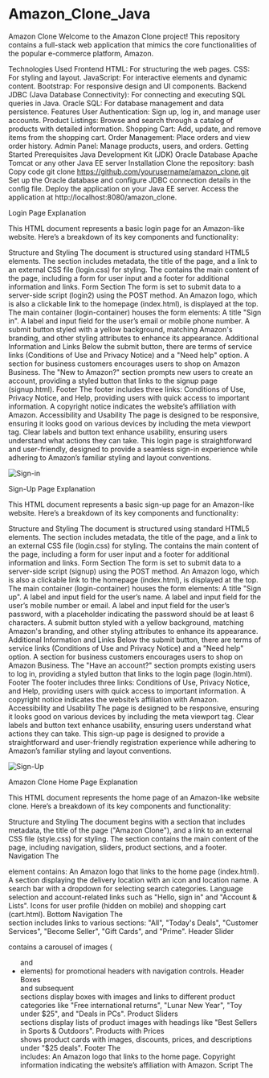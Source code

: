 # Amazon_Clone_Java


Amazon Clone
Welcome to the Amazon Clone project! This repository contains a full-stack web application that mimics the core functionalities of the popular e-commerce platform, Amazon.

Technologies Used
Frontend
HTML: For structuring the web pages.
CSS: For styling and layout.
JavaScript: For interactive elements and dynamic content.
Bootstrap: For responsive design and UI components.
Backend
JDBC (Java Database Connectivity): For connecting and executing SQL queries in Java.
Oracle SQL: For database management and data persistence.
Features
User Authentication: Sign up, log in, and manage user accounts.
Product Listings: Browse and search through a catalog of products with detailed information.
Shopping Cart: Add, update, and remove items from the shopping cart.
Order Management: Place orders and view order history.
Admin Panel: Manage products, users, and orders.
Getting Started
Prerequisites
Java Development Kit (JDK)
Oracle Database
Apache Tomcat or any other Java EE server
Installation
Clone the repository:
bash
Copy code
git clone https://github.com/yourusername/amazon_clone.git
Set up the Oracle database and configure JDBC connection details in the config file.
Deploy the application on your Java EE server.
Access the application at http://localhost:8080/amazon_clone.

Login Page Explanation

This HTML document represents a basic login page for an Amazon-like website. Here’s a breakdown of its key components and functionality:

Structure and Styling
The document is structured using standard HTML5 elements. The <head> section includes metadata, the title of the page, and a link to an external CSS file (login.css) for styling.
The <body> contains the main content of the page, including a form for user input and a footer for additional information and links.
Form Section
The form is set to submit data to a server-side script (login2) using the POST method.
An Amazon logo, which is also a clickable link to the homepage (index.html), is displayed at the top.
The main container (login-container) houses the form elements:
A title "Sign in".
A label and input field for the user’s email or mobile phone number.
A submit button styled with a yellow background, matching Amazon's branding, and other styling attributes to enhance its appearance.
Additional Information and Links
Below the submit button, there are terms of service links (Conditions of Use and Privacy Notice) and a "Need help" option.
A section for business customers encourages users to shop on Amazon Business.
The "New to Amazon?" section prompts new users to create an account, providing a styled button that links to the signup page (signup.html).
Footer
The footer includes three links: Conditions of Use, Privacy Notice, and Help, providing users with quick access to important information.
A copyright notice indicates the website’s affiliation with Amazon.
Accessibility and Usability
The page is designed to be responsive, ensuring it looks good on various devices by including the meta viewport tag.
Clear labels and button text enhance usability, ensuring users understand what actions they can take.
This login page is straightforward and user-friendly, designed to provide a seamless sign-in experience while adhering to Amazon’s familiar styling and layout conventions.

![Sign-in](https://github.com/Abhijeet3595/Amazon_Clone_Java/assets/174009860/5f9af70f-7c69-419c-bed2-ae50b8f8f18f)


Sign-Up Page Explanation

This HTML document represents a basic sign-up page for an Amazon-like website. Here’s a breakdown of its key components and functionality:

Structure and Styling
The document is structured using standard HTML5 elements. The <head> section includes metadata, the title of the page, and a link to an external CSS file (login.css) for styling.
The <body> contains the main content of the page, including a form for user input and a footer for additional information and links.
Form Section
The form is set to submit data to a server-side script (signup) using the POST method.
An Amazon logo, which is also a clickable link to the homepage (index.html), is displayed at the top.
The main container (login-container) houses the form elements:
A title "Sign up".
A label and input field for the user’s name.
A label and input field for the user’s mobile number or email.
A label and input field for the user’s password, with a placeholder indicating the password should be at least 6 characters.
A submit button styled with a yellow background, matching Amazon's branding, and other styling attributes to enhance its appearance.
Additional Information and Links
Below the submit button, there are terms of service links (Conditions of Use and Privacy Notice) and a "Need help" option.
A section for business customers encourages users to shop on Amazon Business.
The "Have an account?" section prompts existing users to log in, providing a styled button that links to the login page (login.html).
Footer
The footer includes three links: Conditions of Use, Privacy Notice, and Help, providing users with quick access to important information.
A copyright notice indicates the website’s affiliation with Amazon.
Accessibility and Usability
The page is designed to be responsive, ensuring it looks good on various devices by including the meta viewport tag.
Clear labels and button text enhance usability, ensuring users understand what actions they can take.
This sign-up page is designed to provide a straightforward and user-friendly registration experience while adhering to Amazon’s familiar styling and layout conventions.

![Sign-Up](https://github.com/Abhijeet3595/Amazon_Clone_Java/assets/174009860/126d7241-bebe-4868-9581-d5fab2c2f1c7)


Amazon Clone Home Page Explanation

This HTML document represents the home page of an Amazon-like website clone. Here’s a breakdown of its key components and functionality:

Structure and Styling
The document begins with a <head> section that includes metadata, the title of the page ("Amazon Clone"), and a link to an external CSS file (style.css) for styling.
The <body> section contains the main content of the page, including navigation, sliders, product sections, and a footer.
Navigation
The <nav> element contains:
An Amazon logo that links to the home page (index.html).
A section displaying the delivery location with an icon and location name.
A search bar with a dropdown for selecting search categories.
Language selection and account-related links such as "Hello, sign in" and "Account & Lists".
Icons for user profile (hidden on mobile) and shopping cart (cart.html).
Bottom Navigation
The <div class="nav-bottom"> section includes links to various sections:
"All", "Today's Deals", "Customer Services", "Become Seller", "Gift Cards", and "Prime".
Header Slider
<div class="header-slider"> contains a carousel of images (<ul> and <li> elements) for promotional headers with navigation controls.
Header Boxes
<div class="header-box box-row"> and subsequent <div class="box-row"> sections display boxes with images and links to different product categories like "Free international returns", "Lunar New Year", "Toy under $25", and "Deals in PCs".
Product Sliders
<div class="products-slider"> sections display lists of product images with headings like "Best Sellers in Sports & Outdoors".
Products with Prices
<div class="products-slider-with-price"> shows product cards with images, discounts, prices, and descriptions under "$25 deals".
Footer
The <footer> includes:
An Amazon logo that links to the home page.
Copyright information indicating the website’s affiliation with Amazon.
Script
The <script> tag includes a reference to an external JavaScript file (script.js) for additional functionality.
Accessibility and Usability
The page is designed to be responsive (meta viewport tag included) and provides clear navigation and categorized product displays to enhance user experience.
This home page replicates the layout and functionality of Amazon's main page, providing a familiar browsing experience for users.


![Home-1](https://github.com/Abhijeet3595/Amazon_Clone_Java/assets/174009860/85fdd1b8-34cb-4a1f-a7dc-1b113b08589d)


![Home-2](https://github.com/Abhijeet3595/Amazon_Clone_Java/assets/174009860/d41e6309-c9ae-4602-b39e-a79ea24eb91c)


![Home-3](https://github.com/Abhijeet3595/Amazon_Clone_Java/assets/174009860/181a41db-a5fd-46de-ae46-79adeb815aef)


![Home-4](https://github.com/Abhijeet3595/Amazon_Clone_Java/assets/174009860/145c3873-e047-42f6-bce8-d467dae2dbbf)


Product' Page Explanation

 Here's an explanation of its structure and functionality:

Header Section:

Includes the Amazon logo, country selector, search bar, language selector, sign-in link, and cart icon.
Navigation links for various sections like Today's Deals, Customer Services, and Become Seller are also included.
Breadcrumb:

Displays the navigation path for the current page, indicating the category hierarchy of the product.
Product Display Section:

Divided into two main parts:
Product Images: Displays a set of thumbnail images and a larger main image of the product.
Product Details: Provides information such as product title, seller information, ratings, pricing details (discounted price, list price, shipping options), color selection, and detailed product description.
Purchase Section:

Includes details on pricing, shipping options (free shipping, Prime eligibility), delivery dates, stock availability, quantity selector, and buttons for adding to cart or buying now.
Seller information, return policy, and payment security details are also provided.
Products Slider:

Displays a slider with multiple products under a specific price range, each featuring an image, discount information, price, and a brief description.
Footer:

Contains the Amazon logo and copyright information.
Script:

Implements JavaScript to enable horizontal scrolling on the product slider when the user scrolls vertically within the slider container.
Overall Functionality:
Navigation: Allows users to navigate through different sections of the website using the header links.
Product Display: Presents detailed information about a specific product, including images, descriptions, ratings, and pricing.
Interaction: Enables users to interact with the page through actions like adding items to the cart, selecting quantities, and viewing related products in a slider format.
Responsive Design: Designed to be responsive with mobile-friendly elements like collapsible navigation and responsive images.
This structure and functionality aim to replicate the user experience found on e-commerce platforms like Amazon, providing comprehensive product information and intuitive navigation.

![Product-1](https://github.com/Abhijeet3595/Amazon_Clone_Java/assets/174009860/7d2519ce-8aeb-48d9-84c4-2fc945b6e074)


![Product-2](https://github.com/Abhijeet3595/Amazon_Clone_Java/assets/174009860/2e756f12-44a7-4746-91e8-727ed492fdd8)


Cart Page Explanation

Header Section:

Contains the Amazon logo and navigational elements such as delivery location, search bar, language selection, and sign-in options.
Includes links to other pages like the home page, login page, and cart page.
Navigation Bar:

Provides links to various sections like Today's Deals, Customer Service, Registry, Gift Cards, and a Sell link.
Responsive design with a collapsible menu icon for mobile devices.
Cart Section:

Displays a list of products added to the cart.
Each product includes an image, title, price, bestseller tag, stock availability, delivery options, returns policy, gift options, and product specifications.
Provides actions for each item such as quantity selection, delete, save for later, compare with similar items, and share.
Cart Summary:

Shows subtotal for all items in the cart.
Prompts for potential free shipping eligibility and allows marking an order as a gift.
Provides a button to proceed to checkout.
Products Slider Section:

Displays a slider of recommended products.
Each product card includes an image, discounted price, original price, and a short description.
Footer:

Contains the Amazon logo and copyright notice.
Script Section:

Includes JavaScript to enable horizontal scrolling for the products slider when the user scrolls within it.
This product page is designed with a clear layout, detailed product information, and user-friendly navigation, aiming to enhance the shopping experience by providing essential details and easy access to various sections of the Amazon platform.

![Cart-1](https://github.com/Abhijeet3595/Amazon_Clone_Java/assets/174009860/4afbde95-3cda-45ac-9fe9-71db809267bf)


![Cart-2](https://github.com/Abhijeet3595/Amazon_Clone_Java/assets/174009860/6fe7810d-72e7-4406-82c5-b829144cf288)


Today's Deal's Page Explanation

Header Section:

Includes the Amazon logo, delivery location, search bar, language selector, and sign-in/account details.
Responsive design with elements adjusting based on screen size.
Navigation Bar:

Contains links to different sections like Today's Deals, Customer Services, Become Seller, Gift Cards, and Prime.
Mobile-friendly layout with a collapsible menu icon for smaller screens.
Today's Deals Carousel:

Displays various deal categories like Deal of the Day, Lightning Deals, Mobiles, Electronics, etc., in a carousel format.
Each category includes an icon and title.
Best Sellers Section:

Lists best-selling products with images, names, discount information, prices, and color options.
Designed in a grid layout with responsive columns for different screen sizes.
New Releases Section:

Features newly released products with similar details as the Best Sellers section.
Organized into rows and columns, maintaining consistency with the overall layout.
Styling and Responsiveness:

Uses Bootstrap classes for grid system, responsive navigation, carousel controls, and image scaling.
Custom CSS for styling elements like deal items, prices, discounts, and color options.
JavaScript Libraries:

Includes jQuery and Popper.js for enhancing interactivity and Bootstrap functionality.
Ensures smooth carousel sliding and dropdown menu behaviors.
This structure ensures that the Amazon clone product page is visually appealing, functional across different devices, and provides a seamless user experience similar to the original Amazon site.

![Today's Deals](https://github.com/Abhijeet3595/Amazon_Clone_Java/assets/174009860/9592d244-05b4-4c1e-8311-cd8d53b8d40f)


![Today's Deals-2](https://github.com/Abhijeet3595/Amazon_Clone_Java/assets/174009860/4debcef1-c329-4d2e-a4c1-932a6956c54b)


Selle'r Page Explanation 

Header:

The Amazon logo is at the top left.
There's a delivery location set to "Wagholi, Pune".
Navigation options include "Today's Deals", "Customer Services", "Become Seller", "Gift Cards", and "Prime".
There is a search bar for finding products on Amazon.
Options for "Account & Lists", "Returns & Orders", and "Cart" are on the right side of the header.
Main Section:

A large heading that says "Become a seller on Amazon.in".
A subheading encouraging users to sell on Amazon.in, described as India's most visited shopping destination. It mentions an opportunity to get benefits worth ₹25,000.
There is a "Start Selling" button, prompting users to begin the registration process to become a seller.
A note indicating that terms and conditions apply ("T&C Apply*").
Visual Element:

An image of a person holding a sign that reads "OPPORTUNITY TO GET BENEFITS WORTH ₹25,000*".
This page aims to attract new sellers to join the Amazon.in marketplace by highlighting potential benefits and providing a straightforward call-to-action button to start the selling process.

![For-Seller's](https://github.com/Abhijeet3595/Amazon_Clone_Java/assets/174009860/2da52058-5165-404c-b381-a0886b2657af)


Customer Service Page Explanation

Structure Overview:
HTML Document Setup:

The page is set up with basic HTML structure including meta tags for character set and viewport settings.
Title of the page is set to "Amazon Clone".
A link to an external CSS stylesheet is included.
Styles:

Inline CSS defines styles for body font, layout flex properties, margins, card styles, search box styles, and other elements to control the appearance and layout of the page content.
Navigation Bar:

The navigation bar includes elements such as the Amazon logo, delivery location (Wagholi, Pune), a search bar, language selection, account options, returns and orders link, and a cart link.
Additional navigation links for "Today's Deals", "Customer Services", "Become Seller", "Gift Cards", and "Prime" are included in a secondary navigation bar.
Main Content:

The main content area contains a centered welcome message with a horizontal rule below it.
There is a section titled "Some things you can do here" that lists various help topics in a card format. Each card includes an icon, title, and brief description.
Additional sections include a search box for finding more solutions and a "Browse Help Topics" section with categorized help topics.
Help Cards:

Help cards are used to provide quick access to common help topics such as tracking orders, returns and refunds, managing addresses, payment settings, account settings, and digital services support.
Search Box:

A search input box is provided for users to type in their queries to find more specific help topics or solutions.
Help Topics Section:

This section is divided into columns with headings like "Recommended Topics", "Learn how to...", and "Try it Yourself". Each column contains a list of related help topics.
Scripts:

At the end of the body, external scripts for jQuery, Popper.js, and Bootstrap are included to add functionality and interactivity to the page.
This HTML structure and content aim to provide a user-friendly interface for Amazon customers to find help and support for various issues they may encounter while using Amazon's services.

![Customer-Service-1](https://github.com/Abhijeet3595/Amazon_Clone_Java/assets/174009860/abf5ddb7-78c0-4ef8-9fd6-3ee80d596243)


![Customer-Service-2](https://github.com/Abhijeet3595/Amazon_Clone_Java/assets/174009860/d9a4fc56-cc91-4010-8a85-5a214b5e40af)


### JavaScript Code Overview:

This JavaScript code is designed to handle a simple image slider and horizontal scrolling functionality for product containers. Here's a detailed explanation:

### Variables and Element Selection:

1. **Image Slider Elements**:
    ```javascript
    const imgs = document.querySelectorAll('#slider ul img');
    const prev_btn = document.querySelector('.control_prev');
    const next_btn = document.querySelector('.control_next');
    ```
    - `imgs`: Selects all the image elements within a `ul` element that is inside an element with the `id` `slider`.
    - `prev_btn`: Selects the button with the class `control_prev` (used to move to the previous image).
    - `next_btn`: Selects the button with the class `control_next` (used to move to the next image).

2. **Initial Index**:
    ```javascript
    let n = 0;
    ```
    - `n`: A variable to keep track of the current image index being displayed.

### Functions:

1. **changeSlide Function**:
    ```javascript
    function changeSlide() {
        for (let i = 0; i < imgs.length; i++) { // reset
            imgs[i].style.display = "none";
        }
        imgs[n].style.display = "block";
    }
    ```
    - This function hides all images by setting their `display` style to `none`.
    - Then, it sets the `display` style of the current image (indexed by `n`) to `block` to make it visible.

2. **Initial Slide Setup**:
    ```javascript
    changeSlide();
    ```
    - Calls the `changeSlide` function initially to set the first image to be visible when the page loads.

### Event Listeners for Navigation Buttons:

1. **Previous Button Click Event**:
    ```javascript
    prev_btn.addEventListener("click", (e) => {
        if (n > 0) {
            n--;
        } else {
            n = imgs.length - 1;
        }
        changeSlide();
    });
    ```
    - When the previous button is clicked, the event listener checks if `n` is greater than `0`.
    - If true, it decrements `n` to show the previous image.
    - If `n` is `0`, it sets `n` to the index of the last image (`imgs.length - 1`).
    - Calls `changeSlide` to update the visible image.

2. **Next Button Click Event**:
    ```javascript
    next_btn.addEventListener("click", (e) => {
        if (n < imgs.length - 1) {
            n++;
        } else {
            n = 0;
        }
        changeSlide();
    });
    ```
    - When the next button is clicked, the event listener checks if `n` is less than the index of the last image.
    - If true, it increments `n` to show the next image.
    - If `n` is already at the last image, it sets `n` to `0` to cycle back to the first image.
    - Calls `changeSlide` to update the visible image.

### Horizontal Scrolling Functionality:

1. **Scroll Event for Product Containers**:
    ```javascript
    const scrollContainer = document.querySelectorAll(".products");
    for (const item of scrollContainer) {
        item.addEventListener("wheel", (evt) => {
            evt.preventDefault();
            item.scrollLeft += evt.deltaY;
        });
    }
    ```
    - `scrollContainer`: Selects all elements with the class `products`.
    - For each product container, it adds an event listener for the `wheel` event.
    - When the user scrolls vertically (using the mouse wheel), the event listener prevents the default vertical scroll behavior.
    - Instead, it scrolls the container horizontally by setting the `scrollLeft` property based on the vertical scroll amount (`evt.deltaY`).

### Summary:

- The code sets up an image slider with navigation buttons to move between images.
- It ensures only one image is visible at a time.
- It allows horizontal scrolling within product containers using the mouse wheel.

This creates an interactive user experience where users can navigate through images and scroll through products smoothly.




### Back-End Code Overview Part-1 :

This Java servlet, named `login2`, handles a login request by verifying the user's credentials against a database. Here's a detailed explanation of its functionality:

### Overview:

- **Package Declaration and Imports**: 
  - The servlet is part of the `amazonPro` package.
  - It imports necessary classes for handling HTTP requests, managing database connections, and dispatching requests.

### Class and Method Definitions:

1. **Class Declaration**:
    ```java
    public class login2 extends HttpServlet {
        private static final long serialVersionUID = 1L;
    ```
    - `login2` extends `HttpServlet`, allowing it to handle HTTP requests.
    - `serialVersionUID` is a unique identifier for Serializable classes.

2. **doPost Method**:
    ```java
    protected void doPost(HttpServletRequest request, HttpServletResponse response) throws ServletException, IOException {
    ```
    - This method is invoked when the servlet receives a POST request.

### Main Logic:

1. **PrintWriter Initialization**:
    ```java
    PrintWriter pw = response.getWriter();
    ```
    - This creates a `PrintWriter` object to send text responses to the client.

2. **Getting Request Parameters**:
    ```java
    String u = request.getParameter("mob");
    ```
    - Retrieves the value of the "mob" parameter from the HTTP request.

3. **Database Connection Setup**:
    ```java
    Class.forName("oracle.jdbc.driver.OracleDriver");
    Connection c = DriverManager.getConnection("jdbc:oracle:thin:@localhost:1521:xe", "system", "system");
    ```
    - Loads the Oracle JDBC driver.
    - Establishes a connection to the Oracle database using the specified URL, username ("system"), and password ("system").

4. **SQL Query Preparation and Execution**:
    ```java
    PreparedStatement ps = c.prepareStatement("select * from signup where name=?");
    ps.setString(1, u);
    ps.execute();
    ResultSet rs = ps.executeQuery();
    ```
    - Prepares a SQL query to select records from the `signup` table where the `name` matches the value of the "mob" parameter.
    - Sets the value of the first parameter in the query to the retrieved username.
    - Executes the query and stores the result in a `ResultSet`.

5. **Processing the ResultSet**:
    ```java
    if(rs.next()) {
        RequestDispatcher rd = request.getRequestDispatcher("index.html");
        rd.forward(request, response);
    }
    else {
        pw.print("Sorry username and password is incorrect");
        RequestDispatcher rd = request.getRequestDispatcher("signup.html");
        rd.include(request, response);
    }
    ```
    - Checks if the `ResultSet` contains any records.
    - If a record is found (user exists), forwards the request to `index.html`.
    - If no record is found (user does not exist), prints an error message and includes the content of `signup.html` in the response.

6. **Closing the Connection**:
    ```java
    c.close();
    ```
    - Closes the database connection.

7. **Exception Handling**:
    ```java
    catch (Exception e) {
        System.out.println(e);
    }
    ```
    - Catches and prints any exceptions that occur during the process.

### Summary:

- The servlet retrieves the "mob" parameter from the request.
- It connects to an Oracle database and checks if a user with the provided name exists in the `signup` table.
- If the user exists, it forwards the request to `index.html`.
- If the user does not exist, it displays an error message and includes `signup.html` in the response.
- It handles exceptions and ensures the database connection is closed after the operation.




### Back-End Code Overview Part-2 :


This Java servlet, named `signup`, handles user registration by inserting new user data into a database. Here's a detailed explanation of its functionality:

### Overview:

- **Package Declaration and Imports**: 
  - The servlet is part of the `amazonPro` package.
  - It imports necessary classes for handling HTTP requests, managing database connections, and dispatching requests.

### Class and Method Definitions:

1. **Class Declaration**:
    ```java
    public class signup extends HttpServlet {
        private static final long serialVersionUID = 1L;
    ```
    - `signup` extends `HttpServlet`, allowing it to handle HTTP requests.
    - `serialVersionUID` is a unique identifier for Serializable classes.

2. **doPost Method**:
    ```java
    protected void doPost(HttpServletRequest request, HttpServletResponse response) throws ServletException, IOException {
    ```
    - This method is invoked when the servlet receives a POST request.

### Main Logic:

1. **PrintWriter Initialization**:
    ```java
    PrintWriter pw = response.getWriter();
    ```
    - This creates a `PrintWriter` object to send text responses to the client.

2. **Getting Request Parameters**:
    ```java
    String n = request.getParameter("Fname");
    String m = request.getParameter("No");
    String p = request.getParameter("Pass");
    ```
    - Retrieves the values of the "Fname", "No", and "Pass" parameters from the HTTP request, which correspond to the user's name, phone number, and password, respectively.

3. **Database Connection Setup**:
    ```java
    Class.forName("oracle.jdbc.driver.OracleDriver");
    Connection c = DriverManager.getConnection("jdbc:oracle:thin:@localhost:1521:xe", "system", "system");
    ```
    - Loads the Oracle JDBC driver.
    - Establishes a connection to the Oracle database using the specified URL, username ("system"), and password ("system").

4. **SQL Query Preparation and Execution**:
    ```java
    PreparedStatement ps = c.prepareStatement("insert into signup values (?,?,?)");
    ps.setString(1, n);
    ps.setString(2, m);
    ps.setString(3, p);
    ps.execute();
    ResultSet rs = ps.executeQuery();
    ```
    - Prepares a SQL query to insert a new record into the `signup` table with the provided name, phone number, and password.
    - Sets the values of the parameters in the query to the retrieved user details.
    - Executes the query to insert the new user data into the database.

5. **Update Check and Request Forwarding**:
    ```java
    int b = ps.executeUpdate();
    if(b > 0) {
        RequestDispatcher rd = request.getRequestDispatcher("login.html");
        rd.forward(request, response);
    }
    ```
    - Executes the `executeUpdate` method, which returns the number of rows affected by the insert operation.
    - If the insertion is successful (i.e., `b > 0`), forwards the request to `login.html` for the user to log in.

6. **Exception Handling**:
    ```java
    catch (Exception e) {
        e.printStackTrace(); // Log the exception stack trace
        System.out.println("Something went wrong!!!!!!! " + e.getMessage());
    }
    ```
    - Catches and logs any exceptions that occur during the process.
    - Prints the exception message to the console for debugging purposes.

### Summary:

- The servlet retrieves user registration details from the request.
- It connects to an Oracle database and inserts the new user data into the `signup` table.
- If the insertion is successful, it forwards the request to `login.html`.
- It handles exceptions by logging the stack trace and printing an error message.



### SQL Code Overview :

The provided SQL statement creates a table named `signup` with three columns. Here's a detailed explanation of the code:

```sql
CREATE TABLE signup (
    name VARCHAR(100),
    mobile VARCHAR(100),
    pass VARCHAR(100)
);
```

### Explanation:

1. **CREATE TABLE signup**:
    - This command creates a new table called `signup` in the database.

2. **Columns**:
    - `name VARCHAR(100)`: 
        - `name` is the column name.
        - `VARCHAR(100)` specifies that this column can store variable-length character strings up to 100 characters long.
    
    - `mobile VARCHAR(100)`:
        - `mobile` is the column name.
        - `VARCHAR(100)` specifies that this column can store variable-length character strings up to 100 characters long.

    - `pass VARCHAR(100)`:
        - `pass` is the column name.
        - `VARCHAR(100)` specifies that this column can store variable-length character strings up to 100 characters long. 

### Summary:
The SQL statement creates a table named `signup` with three columns (`name`, `mobile`, and `pass`), all of which can store strings up to 100 characters in length.


![SQL-Data](https://github.com/Abhijeet3595/Amazon_Clone_Java/assets/174009860/be02b5a0-9e21-4cb6-b4b5-d2ca2ef87ea6)



